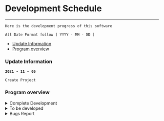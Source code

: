 # Development Schedule
---
```
Here is the development progress of this software

All Date Format follow [ YYYY - MM - DD ]
```

- [Update Information](#update-information)
- [Program overview](#program-overview)

### Update Information

**`2021 - 11 - 05`**
``` 
Create Project
```

### Program overview


<details>
   <summary> Complete Development </summary>

 `The progress of the software has been developed`


| DATE | CONTENT |REMARK|
|:---:|:---:|:---:|
|2021 - 11 - 05|Create Project||

</details>

<details>
   <summary> To be developed </summary>


  `Features waiting to be developed`

| DATE | CONTENT |REMARK|
|:---:|:--:|:---:|
| 2021 - 11 - 10 |Create Project|test|

</details>


<details>
   <summary> Bugs Report </summary>

  `Bugs waiting to be fixed`

| DATE | CONTENT |Problem Numbers|
|:---:|:--:|:---:|
| 2000 08 06|Create Project|#1|

</details>
